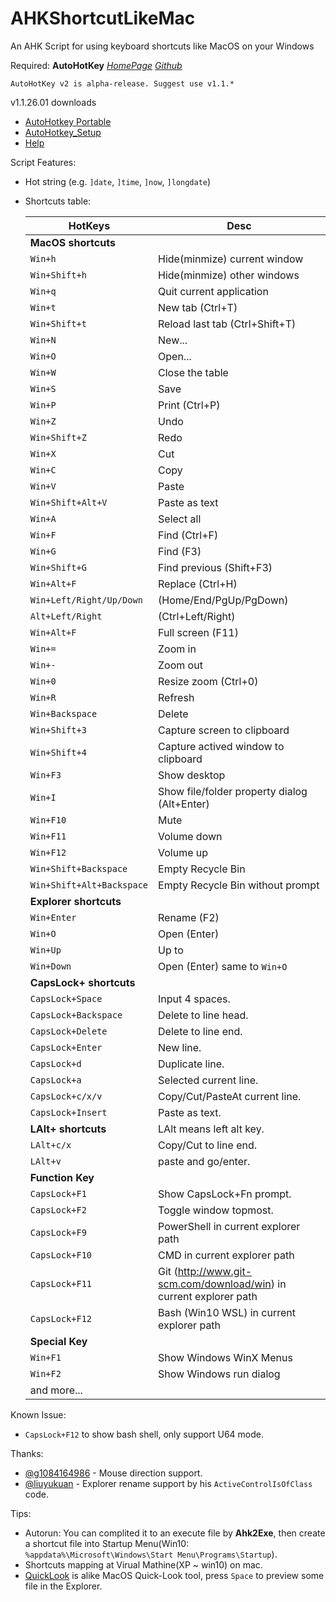# AHKShortcutLikeMac
An AHK Script for using keyboard shortcuts like MacOS on your Windows


Required: **AutoHotKey** [_HomePage_](https://www.autohotkey.com/) [_Github_](https://github.com/Lexikos/AutoHotkey_L/)
```
AutoHotKey v2 is alpha-release. Suggest use v1.1.*
```
v1.1.26.01 downloads
* [AutoHotkey Portable](https://www.autohotkey.com/download/1.1/AutoHotkey_1.1.26.01.zip)
* [AutoHotkey_Setup](https://www.autohotkey.com/download/1.1/AutoHotkey_1.1.26.01_setup.exe)
* [Help](https://www.autohotkey.com/download/1.1/AutoHotkeyHelp.zip)

Script Features:
* Hot string (e.g. `]date`, `]time`, `]now`, `]longdate`)
* Shortcuts table:

	| HotKeys                 | Desc                                                                          |
	| ---                     | ---                                                                           |
	| __MacOS shortcuts__     |                                                                               |
	| `Win+h`                 | Hide(minmize) current window                                                  |
	| `Win+Shift+h`           | Hide(minmize) other windows                                                   |
	| `Win+q`                 | Quit current application                                                      |
	| `Win+t`                 | New tab (Ctrl+T)                                                              |
	| `Win+Shift+t`           | Reload last tab (Ctrl+Shift+T)                                                |
	| `Win+N`                 | New...                                                                        |
	| `Win+O`                 | Open...                                                                       |
	| `Win+W`                 | Close the table                                                               |
	| `Win+S`                 | Save                                                                          |
	| `Win+P`                 | Print (Ctrl+P)                                                                |
	| `Win+Z`                 | Undo                                                                          |
	| `Win+Shift+Z`           | Redo                                                                          |
	| `Win+X`                 | Cut                                                                           |
	| `Win+C`                 | Copy                                                                          |
	| `Win+V`                 | Paste                                                                         |
	| `Win+Shift+Alt+V`       | Paste as text                                                                 |
	| `Win+A`                 | Select all                                                                    |
	| `Win+F`                 | Find (Ctrl+F)                                                                 |
	| `Win+G`                 | Find (F3)                                                                     |
	| `Win+Shift+G`           | Find previous (Shift+F3)                                                      |
	| `Win+Alt+F`             | Replace (Ctrl+H)                                                              |
	| `Win+Left/Right/Up/Down`| (Home/End/PgUp/PgDown)                                                        |
	| `Alt+Left/Right`        | (Ctrl+Left/Right)                                                             |
	| `Win+Alt+F`             | Full screen (F11)                                                             |
	| `Win+=`                 | Zoom in                                                                       |
	| `Win+-`                 | Zoom out                                                                      |
	| `Win+0`                 | Resize zoom (Ctrl+0)                                                          |
	| `Win+R`                 | Refresh                                                                       |
	| `Win+Backspace`         | Delete                                                                        |
	| `Win+Shift+3`           | Capture screen to clipboard                                                   |
	| `Win+Shift+4`           | Capture actived window to clipboard                                           |
	| `Win+F3`                | Show desktop                                                                  |
	| `Win+I`                 | Show file/folder property dialog (Alt+Enter)                                  |
	| `Win+F10`               | Mute                                                                          |
	| `Win+F11`               | Volume down                                                                   |
	| `Win+F12`               | Volume up                                                                     |
	| `Win+Shift+Backspace`   | Empty Recycle Bin                                                             |
	| `Win+Shift+Alt+Backspace`| Empty Recycle Bin without prompt                                             |
	| __Explorer shortcuts__  |                                                                               |
	| `Win+Enter`             | Rename (F2)                                                                   |
	| `Win+O`                 | Open (Enter)                                                                  |
	| `Win+Up`                | Up to                                                                         |
	| `Win+Down`              | Open (Enter) same to `Win+O`                                                  |
	| __CapsLock+ shortcuts__ |                                                                               |
	| `CapsLock+Space`        | Input 4 spaces.                                                               |
	| `CapsLock+Backspace`    | Delete to line head.                                                          |
	| `CapsLock+Delete`       | Delete to line end.                                                           |
	| `CapsLock+Enter`        | New line.                                                                     |
	| `CapsLock+d`            | Duplicate line.                                                               |
	| `CapsLock+a`            | Selected current line.                                                        |
	| `CapsLock+c/x/v`        | Copy/Cut/PasteAt current line.                                                |
	| `CapsLock+Insert`       | Paste as text.                                                                |
	| __LAlt+ shortcuts__     | LAlt means left alt key.                                                      |
	| `LAlt+c/x`              | Copy/Cut to line end.                                                         |
	| `LAlt+v`                | paste and go/enter.                                                           |
	| __Function Key__        |                                                                               |
	| `CapsLock+F1`           | Show CapsLock+Fn prompt.                                                      |
	| `CapsLock+F2`           | Toggle window topmost.                                                        |
	| `CapsLock+F9`           | PowerShell in current explorer path                                           |
	| `CapsLock+F10`          | CMD in current explorer path                                                  |
	| `CapsLock+F11`          | Git (http://www.git-scm.com/download/win) in current explorer path            |
	| `CapsLock+F12`          | Bash (Win10 WSL) in current explorer path                                     |
	| __Special Key__         |                                                                               |
	| `Win+F1`                | Show Windows WinX Menus                                                       |
	| `Win+F2`                | Show Windows run dialog                                                       |
	| and more...             |                                                                               |


Known Issue:
* `CapsLock+F12` to show bash shell, only support U64 mode.

Thanks: 
* [@g1084164986](https://github.com/g1084164986) - Mouse direction support.
* [@liuyukuan](http://blog.csdn.net/liuyukuan/article/details/53885184) - Explorer rename support by his `ActiveControlIsOfClass` code.


Tips:
* Autorun: You can complited it to an execute file by **Ahk2Exe**, then create a shortcut file into Startup Menu(Win10: `%appdata%\Microsoft\Windows\Start Menu\Programs\Startup`).
* Shortcuts mapping at Virual Mathine(XP ~ win10) on mac.
* [QuickLook](https://github.com/xupefei/QuickLook) is alike MacOS Quick-Look tool, press `Space` to preview some file in the Explorer.

